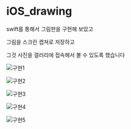 # iOS_drawing

swift를 통해서 그림판을 구현해 보았고 

그림을 스크린 캡쳐로 저장하고 

그것 사진을 갤러리에 접속해서 볼 수 있도록 했습니다 


![구현1](https://user-images.githubusercontent.com/76652929/117564518-64341180-b0e7-11eb-907c-97f12ae06b77.PNG)


![구현2](https://user-images.githubusercontent.com/76652929/117564521-65653e80-b0e7-11eb-9bb7-34996487b4af.PNG)


![구현3](https://user-images.githubusercontent.com/76652929/117564523-66966b80-b0e7-11eb-8af3-0519fa06a848.PNG)


![구현4](https://user-images.githubusercontent.com/76652929/117564525-672f0200-b0e7-11eb-8b45-4292df7bb2c5.PNG)


![구현5](https://user-images.githubusercontent.com/76652929/117564528-68602f00-b0e7-11eb-8d03-122fa70d1fca.PNG)
